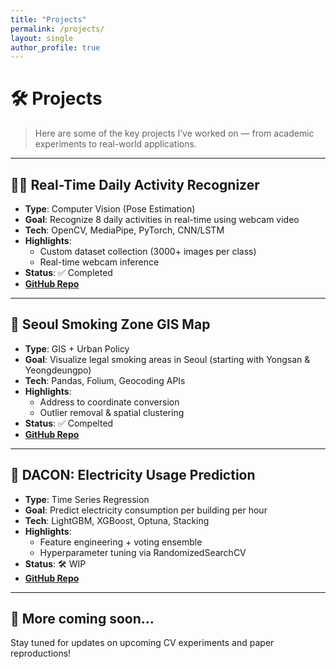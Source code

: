 ```yaml
---
title: "Projects"
permalink: /projects/
layout: single
author_profile: true
---
```


# 🛠 Projects

> Here are some of the key projects I’ve worked on — from academic experiments to real-world applications.

---

## 🚶‍♂️ Real-Time Daily Activity Recognizer

- **Type**: Computer Vision (Pose Estimation)
- **Goal**: Recognize 8 daily activities in real-time using webcam video
- **Tech**: OpenCV, MediaPipe, PyTorch, CNN/LSTM
- **Highlights**:
  - Custom dataset collection (3000+ images per class)
  - Real-time webcam inference
- **Status**: ✅ Completed  
- **[GitHub Repo](https://github.com/hojjang98/CV-Projects/tree/main/real-time-daily-activity-recognizer)**

---

## 🚗 Seoul Smoking Zone GIS Map

- **Type**: GIS + Urban Policy
- **Goal**: Visualize legal smoking areas in Seoul (starting with Yongsan & Yeongdeungpo)
- **Tech**: Pandas, Folium, Geocoding APIs
- **Highlights**:
  - Address to coordinate conversion
  - Outlier removal & spatial clustering
- **Status**: ✅ Compelted
- **[GitHub Repo](https://github.com/hojjang98/Misc-Projects/tree/main/seoul-smoking-gis)**

---

## 🧪 DACON: Electricity Usage Prediction

- **Type**: Time Series Regression
- **Goal**: Predict electricity consumption per building per hour
- **Tech**: LightGBM, XGBoost, Optuna, Stacking
- **Highlights**:
  - Feature engineering + voting ensemble
  - Hyperparameter tuning via RandomizedSearchCV
- **Status**:  🛠 WIP 
- **[GitHub Repo](https://github.com/hojjang98/ML-Projects/tree/main/dacon-electricity-prediction)**

---

## 📂 More coming soon...

Stay tuned for updates on upcoming CV experiments and paper reproductions!
